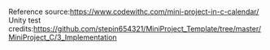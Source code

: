 Reference source:https://www.codewithc.com/mini-project-in-c-calendar/
Unity test credits:https://github.com/stepin654321/MiniProject_Template/tree/master/MiniProject_C/3_Implementation